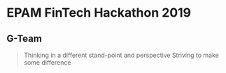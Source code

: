 # EPAM FinTech Hackathon 2019

## G-Team

> Thinking in a different stand-point and perspective
> Striving to make some difference
